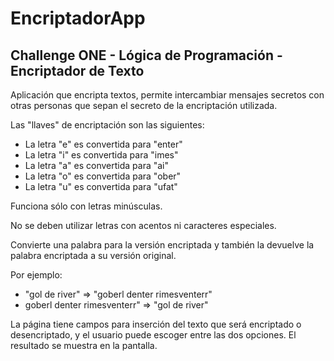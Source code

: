 # EncriptadorApp

## Challenge ONE - Lógica de Programación - Encriptador de Texto

Aplicación que encripta textos, permite intercambiar mensajes secretos con otras personas que sepan el secreto de la encriptación utilizada.

Las "llaves" de encriptación son las siguientes:

* La letra "e" es convertida para "enter"
* La letra "i" es convertida para "imes"
* La letra "a" es convertida para "ai"
* La letra "o" es convertida para "ober"
* La letra "u" es convertida para "ufat"

Funciona sólo con letras minúsculas.

No se deben utilizar letras con acentos ni caracteres especiales.

Convierte una palabra para la versión encriptada y también la devuelve la palabra encriptada a su versión original.

Por ejemplo:
* "gol de river" => "goberl denter rimesventerr"
* goberl denter rimesventerr" => "gol de river"

La página tiene campos para inserción del texto que será encriptado o desencriptado, y el usuario puede escoger entre las dos opciones.
El resultado se muestra en la pantalla.
